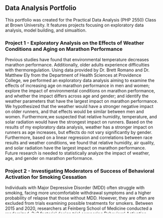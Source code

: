 ## Data Analysis Portfolio
This portfolio was created for the Practical Data Analysis (PHP 2550) Class at Brown University. It features projects focusing 
on exploratory data analysis, model building, and simualtion.

### Project 1 - Exploratory Analysis on the Effects of Weather Conditions and Aging on Marathon Performance

Previous studies have found that environmental temperature decreases
marathon performance. Additionally, older adults experience
difficulties with thermoregulation. Using data provided by Dr. Brett
Romano and Dr. Matthew Ely from the Department of Health Sciences at
Providence College, we performed an exploratory data analysis aiming
to examine the effects of increasing age on marathon performance in
men and women; explore the impact of environmental conditions on
marathon performance, and whether the impact differs across age and
gender; and identify the weather parameters that have the largest
impact on marathon performance. We hypothesized that the weather would
have a stronger negative impact on older runners, and that effects
would be similar between men and women. Furthermore,we suspected that
relative humidity, temperature, and solar radiation would have the
strongest impact on runners. Based on the results of my exploratory
data analysis, weather has a stronger impact on runners as age
increases, but effects do not vary significantly by gender.
Furthermore, based on a linear regression and correlations between
race results and weather conditions, we found that relative humidity,
air quality, and solar radiation have the largest impact on marathon
performance. Future research is needed to statistically analyze the
impact of weather, age, and gender on marathon performance.

### Project 2 - Investigating Moderators of Success of Behavioral Activation for Smoking Cessation

Individuals with Major Depressive Disorder (MDD) often struggle with smoking, facing more uncomfortable withdrawal symptoms and a higher probability of relapse that those without MDD. However, they are often are excluded from trials examining possible treatments for smokers. Between 2015 and 2020, researchers at Feinberg School of Medicine conducted a randomized, 2x2 factorial design trial comparing Behavioral Activation Therapy to a standard treatment, and Varenicline to a placebo for smoking cessation in participants with lifetime MDD.

They found that Behavioral Activation Therapy (BA) did not outperform the standard treatment with or without the inclusion of Varenicline. We used the data collected during this study to investigate possible moderators of BA on smoking cessation, as well as the main effects of other covariates. To determine which covariates and interactions were important, we used Lasso for variable selection. We split the data into a training and test set (70/30), and selected lambda using 5-fold cross validation. The full model included the main effects of BA, Varenicline, and all additional covariates, interactions of all variables with BA, and interactions of Varenicline with Black and with an indicator for if the participant is on antidepressants. We evaluated AUC-ROC and model calibration on our test set to check the fit of our model. The model produced an AUC of 0.760 on our training set and 0.715 on our test set. The variables selected by Lasso, other than the treatments-which we chose not to penalize, were Non-Hispanic_White, FTCD score, current MDD, and log(Nicotine Metabolite Ratio). No interactions were selected. The standard treatment slightly outperformed BA, Varenicline outperformed the placebo, non-Hispanic White participants had higher odds of smoking cessation than those who were not non-hispanic White, higher FTCD scores and currently having MDD decreased odds of smoking cessation, and higher log(Nicotine Metabolite Ratio) increased odds of smoking cessation. The results of this analysis suggest that having MDD, a higher dependence on nicotine, being non-Hispanic White, and Nicotine Metabolite Ratio can be predictors of success at quitting smoking, reaffirms that Varenicline is effective, and suggests that BA may be less effective than the standard treatment for smoking cessation.


### Project 3 - Simulation Study to Optimize Cluster Size and Number of Clusters Given Budget Constraints for a Cluster Randomized Controlled Trial

Cluster Randomized Trials are often a useful study design, but can be costly to implement. Outcomes for patients within a cluster are not independent like they are in randomized controlled trials, so researchers must carefully consider their study design. The number of clusters and the size of each cluster must be selected to attain enough statistical power to identify a treatment effect, while also staying within their budgets. It is likely that adding a new cluster to a trial will be more expensive than adding observations to an existing cluster. In this study, we simulate a cluster randomized trial with a fixed budget, and evaluate how the optimal number of clusters and observations per cluster change as data generation parameters are varied. We generate data from a hierarchical model under different values for the within and between cluster variance. We also evaluate how the optimal study design changes based on the relative costs of adding an observation in a new cluster compared to an existing cluster. Data is initially generated following a normal distribution, and then we repeat out simulations on data with a poisson outcome. We found that as the within cluster variance increases relative to the between cluster variance, the optimal number of clusters decreases.
